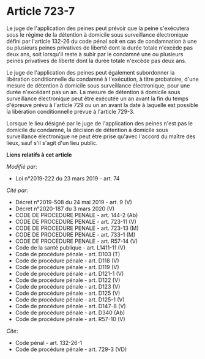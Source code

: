 # Article 723-7

Le juge de l'application des peines peut prévoir que la peine s'exécutera sous le régime de la détention à domicile sous
surveillance électronique défini par l'article 132-26 du code pénal soit en cas de condamnation à une ou plusieurs peines
privatives de liberté dont la durée totale n'excède pas deux ans, soit lorsqu'il reste à subir par le condamné une ou
plusieurs peines privatives de liberté dont la durée totale n'excède pas deux ans.

Le juge de l'application des peines peut également subordonner la libération conditionnelle du condamné à l'exécution, à
titre probatoire, d'une mesure de détention à domicile sous surveillance électronique, pour une durée n'excédant pas un an.
La mesure de détention à domicile sous surveillance électronique peut être exécutée un an avant la fin du temps d'épreuve
prévu à l'article 729 ou un an avant la date à laquelle est possible la libération conditionnelle prévue à l'article 729-3.

Lorsque le lieu désigné par le juge de l'application des peines n'est pas le domicile du condamné, la décision de détention à
domicile sous surveillance électronique ne peut être prise qu'avec l'accord du maître des lieux, sauf s'il s'agit d'un lieu
public.

**Liens relatifs à cet article**

_Modifié par_:

  - Loi n°2019-222 du 23 mars 2019 - art. 74

_Cité par_:

  - Décret n°2019-508 du 24 mai 2019 - art. 9 (V)
  - Décret n°2020-187 du 3 mars 2020 (V)
  - CODE DE PROCEDURE PENALE - art. 144-2 (Ab)
  - CODE DE PROCEDURE PENALE - art. 723-11 (V)
  - CODE DE PROCEDURE PENALE - art. 723-13 (M)
  - CODE DE PROCEDURE PENALE - art. 733-1 (M)
  - CODE DE PROCEDURE PENALE - art. R57-14 (V)
  - Code de la santé publique - art. L1411-11 (V)
  - Code de procédure pénale - art. D103 (T)
  - Code de procédure pénale - art. D118 (V)
  - Code de procédure pénale - art. D119 (V)
  - Code de procédure pénale - art. D121-1 (V)
  - Code de procédure pénale - art. D122 (V)
  - Code de procédure pénale - art. D123 (V)
  - Code de procédure pénale - art. D125 (V)
  - Code de procédure pénale - art. D125-1 (V)
  - Code de procédure pénale - art. D147-8 (V)
  - Code de procédure pénale - art. D340 (Ab)
  - Code de procédure pénale - art. R57-10 (V)

_Cite_:

  - Code pénal - art. 132-26-1
  - Code de procédure pénale - art. 729-3 (VD)
